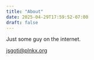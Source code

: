 ```yaml
---
title: "About"
date: 2025-04-29T17:59:52-07:00
draft: false
---
```


Just some guy on the internet.

jsgoti@plnkx.org
